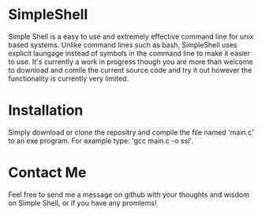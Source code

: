 
# SimpleShell
Simple Shell is a easy to use and extremely effective command line for unix based systems. Unlike command lines
such as bash, SimpleShell uses explicit laungage instead of symbols in the command line to make it easier to
use. It's currently a work in progress though you are more than welcome to download and comile the current
source code and try it out however the functionality is currently very limited.

# Installation
Simply download or clone the repositry and compile the file named 'main.c' to an exe program. 
For example type: 'gcc main.c -o ssl'.

# Contact Me
Feel free to send me a message on github with your thoughts and wisdom on Simple Shell, or if you have any
promlems!
